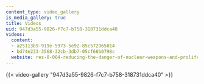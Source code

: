 ```yaml
---
content_type: video_gallery
is_media_gallery: true
title: Videos
uid: 947d3a55-9826-f7c7-b758-318731ddca40
videos:
  content:
  - a25113b9-919e-5973-5e92-85c572965014
  - bd74e233-3568-32cb-3db7-05cf68b0798c
  website: res-8-004-reducing-the-danger-of-nuclear-weapons-and-proliferation-january-iap-2015
---
```



{{< video-gallery "947d3a55-9826-f7c7-b758-318731ddca40" >}}

